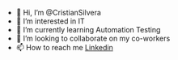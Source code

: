 - 👋 Hi, I’m @CristianSilvera
- 👀 I’m interested in IT
- 🌱 I’m currently learning Automation Testing
- 💞️ I’m looking to collaborate on my co-workers
- 📫 How to reach me [Linkedin](https://www.linkedin.com/in/cristian-silvera/)


<!---
CristianSilvera/CristianSilvera is a ✨ special ✨ repository because its `README.md` (this file) appears on your GitHub profile.
You can click the Preview link to take a look at your changes.
--->
